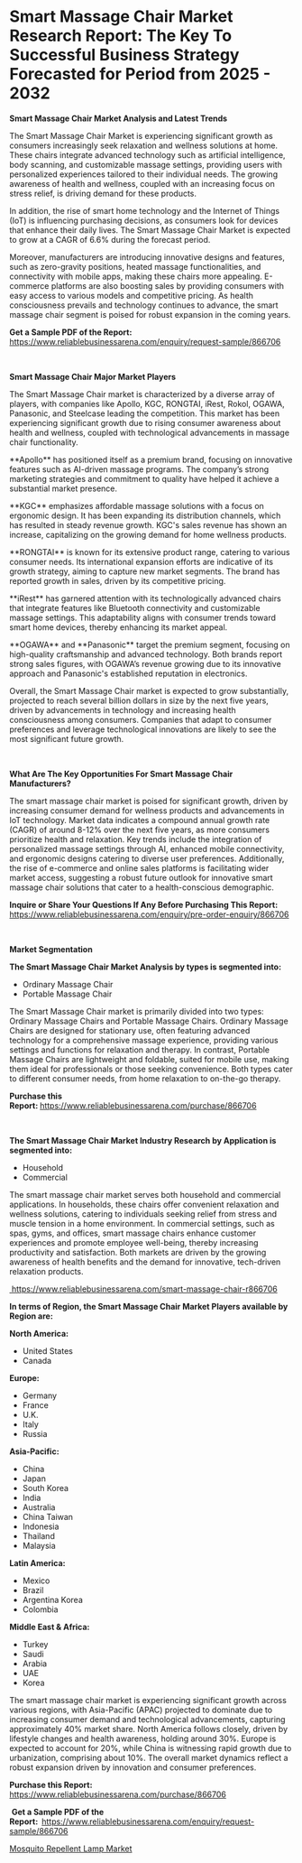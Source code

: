 <p><h1>Smart Massage Chair Market Research Report: The Key To Successful Business Strategy Forecasted for Period from 2025 - 2032</h1></p><p><strong>Smart Massage Chair Market Analysis and Latest Trends</strong></p>
<p><p>The Smart Massage Chair Market is experiencing significant growth as consumers increasingly seek relaxation and wellness solutions at home. These chairs integrate advanced technology such as artificial intelligence, body scanning, and customizable massage settings, providing users with personalized experiences tailored to their individual needs. The growing awareness of health and wellness, coupled with an increasing focus on stress relief, is driving demand for these products.</p><p>In addition, the rise of smart home technology and the Internet of Things (IoT) is influencing purchasing decisions, as consumers look for devices that enhance their daily lives. The Smart Massage Chair Market is expected to grow at a CAGR of 6.6% during the forecast period. </p><p>Moreover, manufacturers are introducing innovative designs and features, such as zero-gravity positions, heated massage functionalities, and connectivity with mobile apps, making these chairs more appealing. E-commerce platforms are also boosting sales by providing consumers with easy access to various models and competitive pricing. As health consciousness prevails and technology continues to advance, the smart massage chair segment is poised for robust expansion in the coming years.</p></p>
<p><strong>Get a Sample PDF of the Report:&nbsp;</strong> <a href="https://www.reliablebusinessarena.com/enquiry/request-sample/866706?utm_campaign=2264&utm_medium=2&utm_source=Github&utm_content=ia&utm_term=07022025&utm_id=smart-massage-chair">https://www.reliablebusinessarena.com/enquiry/request-sample/866706</a></p>
<p>&nbsp;</p>
<p><strong>Smart Massage Chair Major Market Players</strong></p>
<p><p>The Smart Massage Chair market is characterized by a diverse array of players, with companies like Apollo, KGC, RONGTAI, iRest, Rokol, OGAWA, Panasonic, and Steelcase leading the competition. This market has been experiencing significant growth due to rising consumer awareness about health and wellness, coupled with technological advancements in massage chair functionality.</p><p>**Apollo** has positioned itself as a premium brand, focusing on innovative features such as AI-driven massage programs. The company’s strong marketing strategies and commitment to quality have helped it achieve a substantial market presence.</p><p>**KGC** emphasizes affordable massage solutions with a focus on ergonomic design. It has been expanding its distribution channels, which has resulted in steady revenue growth. KGC's sales revenue has shown an increase, capitalizing on the growing demand for home wellness products.</p><p>**RONGTAI** is known for its extensive product range, catering to various consumer needs. Its international expansion efforts are indicative of its growth strategy, aiming to capture new market segments. The brand has reported growth in sales, driven by its competitive pricing.</p><p>**iRest** has garnered attention with its technologically advanced chairs that integrate features like Bluetooth connectivity and customizable massage settings. This adaptability aligns with consumer trends toward smart home devices, thereby enhancing its market appeal.</p><p>**OGAWA** and **Panasonic** target the premium segment, focusing on high-quality craftsmanship and advanced technology. Both brands report strong sales figures, with OGAWA’s revenue growing due to its innovative approach and Panasonic's established reputation in electronics.</p><p>Overall, the Smart Massage Chair market is expected to grow substantially, projected to reach several billion dollars in size by the next five years, driven by advancements in technology and increasing health consciousness among consumers. Companies that adapt to consumer preferences and leverage technological innovations are likely to see the most significant future growth.</p></p>
<p>&nbsp;</p>
<p><strong>What Are The Key Opportunities For Smart Massage Chair Manufacturers?</strong></p>
<p><p>The smart massage chair market is poised for significant growth, driven by increasing consumer demand for wellness products and advancements in IoT technology. Market data indicates a compound annual growth rate (CAGR) of around 8-12% over the next five years, as more consumers prioritize health and relaxation. Key trends include the integration of personalized massage settings through AI, enhanced mobile connectivity, and ergonomic designs catering to diverse user preferences. Additionally, the rise of e-commerce and online sales platforms is facilitating wider market access, suggesting a robust future outlook for innovative smart massage chair solutions that cater to a health-conscious demographic.</p></p>
<p><strong>Inquire or Share Your Questions If Any Before Purchasing This Report:</strong> <a href="https://www.reliablebusinessarena.com/enquiry/pre-order-enquiry/866706?utm_campaign=2264&utm_medium=2&utm_source=Github&utm_content=ia&utm_term=07022025&utm_id=smart-massage-chair">https://www.reliablebusinessarena.com/enquiry/pre-order-enquiry/866706</a></p>
<p>&nbsp;</p>
<p><strong>Market Segmentation</strong></p>
<p><strong>The Smart Massage Chair Market Analysis by types is segmented into:</strong></p>
<p><ul><li>Ordinary Massage Chair</li><li>Portable Massage Chair</li></ul></p>
<p><p>The Smart Massage Chair market is primarily divided into two types: Ordinary Massage Chairs and Portable Massage Chairs. Ordinary Massage Chairs are designed for stationary use, often featuring advanced technology for a comprehensive massage experience, providing various settings and functions for relaxation and therapy. In contrast, Portable Massage Chairs are lightweight and foldable, suited for mobile use, making them ideal for professionals or those seeking convenience. Both types cater to different consumer needs, from home relaxation to on-the-go therapy.</p></p>
<p><strong>Purchase this Report:&nbsp;</strong><a href="https://www.reliablebusinessarena.com/purchase/866706?utm_campaign=2264&utm_medium=2&utm_source=Github&utm_content=ia&utm_term=07022025&utm_id=smart-massage-chair">https://www.reliablebusinessarena.com/purchase/866706</a></p>
<p>&nbsp;</p>
<p><strong>The Smart Massage Chair Market Industry Research by Application is segmented into:</strong></p>
<p><ul><li>Household</li><li>Commercial</li></ul></p>
<p><p>The smart massage chair market serves both household and commercial applications. In households, these chairs offer convenient relaxation and wellness solutions, catering to individuals seeking relief from stress and muscle tension in a home environment. In commercial settings, such as spas, gyms, and offices, smart massage chairs enhance customer experiences and promote employee well-being, thereby increasing productivity and satisfaction. Both markets are driven by the growing awareness of health benefits and the demand for innovative, tech-driven relaxation products.</p></p>
<p><a href="https://www.reliablebusinessarena.com/smart-massage-chair-r866706?utm_campaign=2264&utm_medium=2&utm_source=Github&utm_content=ia&utm_term=07022025&utm_id=smart-massage-chair">&nbsp;https://www.reliablebusinessarena.com/smart-massage-chair-r866706</a></p>
<p><strong>In terms of Region, the Smart Massage Chair Market Players available by Region are:</strong></p>
<p>
    <p> <strong> North America: </strong>
        <ul>
            <li>United States</li>
            <li>Canada</li>
        </ul>
        </p> 
    <p> <strong> Europe: </strong>
        <ul>
            <li>Germany</li>
            <li>France</li>
            <li>U.K.</li>
            <li>Italy</li>
            <li>Russia</li>
        </ul>
        </p> 
    <p> <strong> Asia-Pacific: </strong>
        <ul>
            <li>China</li>
            <li>Japan</li>
            <li>South Korea</li>
            <li>India</li>
            <li>Australia</li>
            <li>China Taiwan</li>
            <li>Indonesia</li>
            <li>Thailand</li>
            <li>Malaysia</li>
        </ul>
        </p> 
    <p> <strong> Latin America: </strong>
        <ul>
            <li>Mexico</li>
            <li>Brazil</li>
            <li>Argentina Korea</li>
            <li>Colombia</li>
        </ul>
        </p> 
    <p> <strong> Middle East & Africa: </strong>
        <ul>
            <li>Turkey</li>
            <li>Saudi</li>
            <li>Arabia</li>
            <li>UAE</li>
            <li>Korea</li>
        </ul>
    </p>
    </p>
<p><p>The smart massage chair market is experiencing significant growth across various regions, with Asia-Pacific (APAC) projected to dominate due to increasing consumer demand and technological advancements, capturing approximately 40% market share. North America follows closely, driven by lifestyle changes and health awareness, holding around 30%. Europe is expected to account for 20%, while China is witnessing rapid growth due to urbanization, comprising about 10%. The overall market dynamics reflect a robust expansion driven by innovation and consumer preferences.</p></p>
<p><strong>Purchase this Report: </strong><a href="https://www.reliablebusinessarena.com/purchase/866706?utm_campaign=2264&utm_medium=2&utm_source=Github&utm_content=ia&utm_term=07022025&utm_id=smart-massage-chair">https://www.reliablebusinessarena.com/purchase/866706</a></p>
<p>&nbsp;<strong>Get a Sample PDF of the Report:&nbsp;&nbsp;</strong><a href="https://www.reliablebusinessarena.com/enquiry/request-sample/866706?utm_campaign=2264&utm_medium=2&utm_source=Github&utm_content=ia&utm_term=07022025&utm_id=smart-massage-chair">https://www.reliablebusinessarena.com/enquiry/request-sample/866706</a></p>
<p><strong></strong></p>
<p><p><a href="https://github.com/princessbartram3/Market-Research-Report-List-1/blob/main/mosquito-repellent-lamp-market.md?utm_campaign=2264&utm_medium=2&utm_source=Github&utm_content=ia&utm_term=07022025&utm_id=smart-massage-chair">Mosquito Repellent Lamp Market</a></p></p>